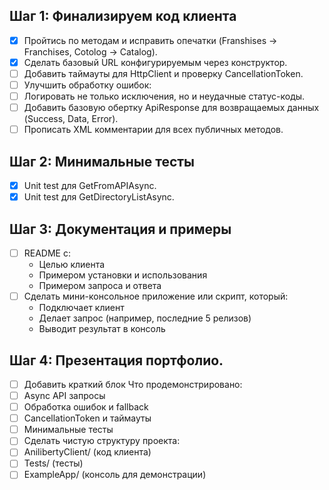 ## Шаг 1: Финализируем код клиента
- [x] Пройтись по методам и исправить опечатки (Franshises → Franchises, Cotolog → Catalog).
- [X] Сделать базовый URL конфигурируемым через конструктор.
- [ ] Добавить таймауты для HttpClient и проверку CancellationToken.
- [ ] Улучшить обработку ошибок:
- [ ] Логировать не только исключения, но и неудачные статус-коды.
- [ ] Добавить базовую обертку ApiResponse<T> для возвращаемых данных (Success, Data, Error).
- [ ] Прописать XML комментарии для всех публичных методов.

## Шаг 2: Минимальные тесты
- [x] Unit test для GetFromAPIAsync.
- [x] Unit test для GetDirectoryListAsync.

## Шаг 3: Документация и примеры

- [ ] README с:
    - Целью клиента
    - Примером установки и использования
    - Примером запроса и ответа
- [ ] Сделать мини-консольное приложение или скрипт, который:
    - Подключает клиент
    - Делаeт запрос (например, последние 5 релизов)
    - Выводит результат в консоль

## Шаг 4: Презентация портфолио.
- [ ] Добавить краткий блок Что продемонстрировано:
- [ ] Async API запросы
- [ ] Обработка ошибок и fallback
- [ ] CancellationToken и таймауты
- [ ] Минимальные тесты
- [ ] Сделать чистую структуру проекта:
- [ ] AnilibertyClient/ (код клиента)
- [ ] Tests/ (тесты)
- [ ] ExampleApp/ (консоль для демонстрации)